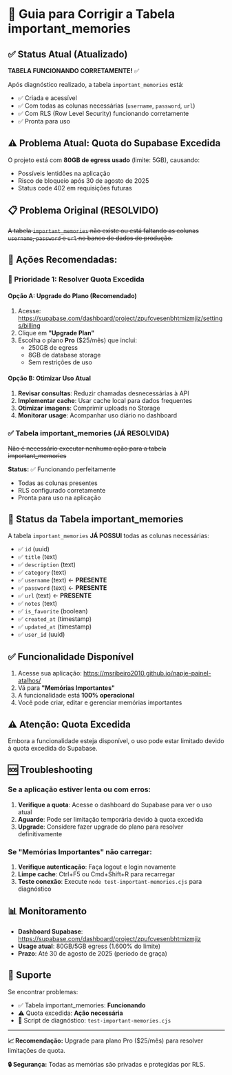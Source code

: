 # 🔧 Guia para Corrigir a Tabela important_memories

## ✅ **Status Atual (Atualizado)**
**TABELA FUNCIONANDO CORRETAMENTE!** ✅

Após diagnóstico realizado, a tabela `important_memories` está:
- ✅ Criada e acessível
- ✅ Com todas as colunas necessárias (`username`, `password`, `url`)
- ✅ Com RLS (Row Level Security) funcionando corretamente
- ✅ Pronta para uso

## ⚠️ **Problema Atual: Quota do Supabase Excedida**
O projeto está com **80GB de egress usado** (limite: 5GB), causando:
- Possíveis lentidões na aplicação
- Risco de bloqueio após 30 de agosto de 2025
- Status code 402 em requisições futuras

## 📋 **Problema Original (RESOLVIDO)**
~~A tabela `important_memories` não existe ou está faltando as colunas `username`, `password` e `url` no banco de dados de produção.~~

## 🚀 **Ações Recomendadas:**

### **🎯 Prioridade 1: Resolver Quota Excedida**

#### **Opção A: Upgrade do Plano (Recomendado)**
1. Acesse: https://supabase.com/dashboard/project/zpufcvesenbhtmizmjiz/settings/billing
2. Clique em **"Upgrade Plan"**
3. Escolha o plano **Pro** ($25/mês) que inclui:
   - 250GB de egress
   - 8GB de database storage
   - Sem restrições de uso

#### **Opção B: Otimizar Uso Atual**
1. **Revisar consultas**: Reduzir chamadas desnecessárias à API
2. **Implementar cache**: Usar cache local para dados frequentes
3. **Otimizar imagens**: Comprimir uploads no Storage
4. **Monitorar usage**: Acompanhar uso diário no dashboard

### **✅ Tabela important_memories (JÁ RESOLVIDA)**
~~Não é necessário executar nenhuma ação para a tabela important_memories~~

**Status:** ✅ Funcionando perfeitamente
- Todas as colunas presentes
- RLS configurado corretamente
- Pronta para uso na aplicação

## 🎯 **Status da Tabela important_memories**
A tabela `important_memories` **JÁ POSSUI** todas as colunas necessárias:
- ✅ `id` (uuid)
- ✅ `title` (text)
- ✅ `description` (text)
- ✅ `category` (text)
- ✅ `username` (text) ← **PRESENTE**
- ✅ `password` (text) ← **PRESENTE**
- ✅ `url` (text) ← **PRESENTE**
- ✅ `notes` (text)
- ✅ `is_favorite` (boolean)
- ✅ `created_at` (timestamp)
- ✅ `updated_at` (timestamp)
- ✅ `user_id` (uuid)

## ✅ **Funcionalidade Disponível**
1. Acesse sua aplicação: https://msribeiro2010.github.io/napje-painel-atalhos/
2. Vá para **"Memórias Importantes"**
3. A funcionalidade está **100% operacional**
4. Você pode criar, editar e gerenciar memórias importantes

## ⚠️ **Atenção: Quota Excedida**
Embora a funcionalidade esteja disponível, o uso pode estar limitado devido à quota excedida do Supabase.

## 🆘 **Troubleshooting**

### **Se a aplicação estiver lenta ou com erros:**
1. **Verifique a quota**: Acesse o dashboard do Supabase para ver o uso atual
2. **Aguarde**: Pode ser limitação temporária devido à quota excedida
3. **Upgrade**: Considere fazer upgrade do plano para resolver definitivamente

### **Se "Memórias Importantes" não carregar:**
1. **Verifique autenticação**: Faça logout e login novamente
2. **Limpe cache**: Ctrl+F5 ou Cmd+Shift+R para recarregar
3. **Teste conexão**: Execute `node test-important-memories.cjs` para diagnóstico

## 📊 **Monitoramento**
- **Dashboard Supabase**: https://supabase.com/dashboard/project/zpufcvesenbhtmizmjiz
- **Usage atual**: 80GB/5GB egress (1.600% do limite)
- **Prazo**: Até 30 de agosto de 2025 (período de graça)

## 📱 **Suporte**
Se encontrar problemas:
- ✅ Tabela important_memories: **Funcionando**
- ⚠️ Quota excedida: **Ação necessária**
- 🔧 Script de diagnóstico: `test-important-memories.cjs`

---

**📈 Recomendação:** Upgrade para plano Pro ($25/mês) para resolver limitações de quota.

**🔒 Segurança:** Todas as memórias são privadas e protegidas por RLS.